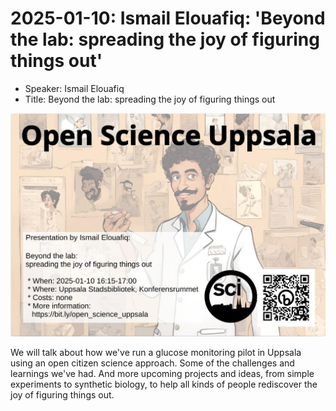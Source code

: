 # 2025-01-10: Ismail Elouafiq: 'Beyond the lab: spreading the joy of figuring things out'


* Speaker: Ismail Elouafiq
* Title: Beyond the lab: spreading the joy of figuring things out

![2025-01-10: Ismail Elouafiq: 'Beyond the lab: spreading the joy of figuring things out'](20250110_ismail_elouafiq.jpg)

We will talk about how we've run a glucose monitoring pilot in Uppsala
using an open citizen science approach.
Some of the challenges and learnings we've had.
And more upcoming projects and ideas,
from simple experiments to synthetic biology,
to help all kinds of people rediscover the joy of figuring things out.
